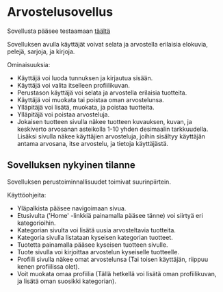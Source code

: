 # Arvostelusovellus

Sovellusta pääsee testaamaan [täältä](https://amazing-review-app.herokuapp.com/)

Sovelluksen avulla käyttäjät voivat selata ja arvostella erilaisia elokuvia, pelejä, sarjoja, ja kirjoja.

Ominaisuuksia:

* Käyttäjä voi luoda tunnuksen ja kirjautua sisään.
* Käyttäjä voi valita itselleen profiilikuvan.
* Perustason käyttäjä voi selata ja arvostella erilaisia tuotteita.
* Käyttäjä voi muokata tai poistaa oman arvostelunsa.
* Ylläpitäjä voi lisätä, muokata, ja poistaa tuotteita.
* Ylläpitäjä voi poistaa arvosteluja.
* Jokaisen tuotteen sivulla näkee tuotteen kuvauksen, kuvan, ja keskiverto arvosanan asteikolla 1-10 yhden desimaalin tarkkuudella.
  Lisäksi sivulla näkee käyttäjien arvosteluja, joihin sisältyy käyttäjän antama arvosana, itse arvostelu, ja tietoja käyttäjästä.

## Sovelluksen nykyinen tilanne

Sovelluksen perustoiminnallisuudet toimivat suurinpiirtein.

Käyttöohjeita:

* Yläpalkista pääsee navigoimaan sivua.
* Etusivulta ('Home' -linkkiä painamalla pääsee tänne) voi siirtyä eri kategorioihin.
* Kategorian sivulta voi lisätä uusia arvosteltavia tuotteita.
* Kategoria sivulla listataan kyseisen kategorian tuotteet.
* Tuotetta painamalla pääsee kyseisen tuotteen sivulle.
* Tuote sivulla voi kirjoittaa arvostelun kyseiselle tuotteelle.
* Profiili sivulla näkee omat arvostelunsa (Tai toisen käyttäjän, riippuu kenen profiilissa olet).
* Voit muokata omaa profiilia (Tällä hetkellä voi lisätä oman profiilikuvan, ja lisätä oman suosikki kategorian).